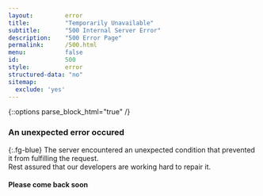 ```yaml
---
layout:			error
title:			"Temporarily Unavailable"
subtitle:		"500 Internal Server Error"
description:	"500 Error Page"
permalink:		/500.html
menu:			false
id:				500
style:			error
structured-data: "no"
sitemap:
  exclude: 'yes'
---
```


{::options parse_block_html="true" /}
<span class="fa fa-exclamation-circle fg-blue" style="font-size: 9em;"></span>

### An unexpected error occured #
{:.fg-blue}
The server encountered an unexpected condition that prevented it from fulfilling the request.   
Rest assured that our developers are working hard to repair it.
     
#### Please come back soon #